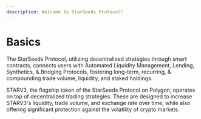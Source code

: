 ```yaml
---
description: Welcome to StarSeeds Protocol!
---
```


# Basics

The StarSeeds Protocol, utilizing decentralized strategies through smart contracts, connects users with Automated Liquidity Management, Lending, Synthetics, & Bridging Protocols, fostering long-term, recurring, & compounding trade volume, liquidity, and staked holdings.&#x20;

STARV3, the flagship token of the StarSeeds Protocol on Polygon, operates on top of decentralized trading strategies. These are designed to increase STARV3's liquidity, trade volume, and exchange rate over time, while also offering significant protection against the volatility of crypto markets.
